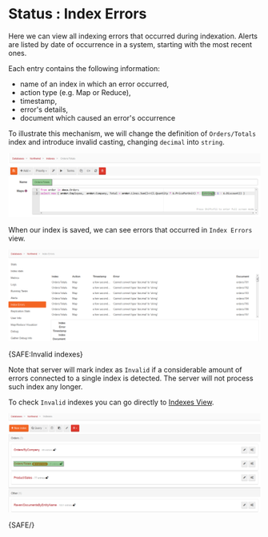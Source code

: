 ﻿# Status : Index Errors

Here we can view all indexing errors that occurred during indexation. Alerts are listed by date of occurrence in a system, starting with the most recent ones.

Each entry contains the following information:

- name of an index in which an error occurred,
- action type (e.g. Map or Reduce),
- timestamp,
- error's details,
- document which caused an error's occurrence

To illustrate this mechanism, we will change the definition of `Orders/Totals` index and introduce invalid casting, changing `decimal` into `string`.

![Figure 1. Studio. Status. Index Errors. Index definition change.](images/status-index_errors-1.png)

When our index is saved, we can see errors that occurred in `Index Errors` view.

![Figure 2. Studio. Status. Index Errors. List of errors.](images/status-index_errors-2.png)

{SAFE:Invalid indexes}

Note that server will mark index as `Invalid` if a considerable amount of errors connected to a single index is detected. The server will not process such index any longer.


To check `Invalid` indexes you can go directly to [Indexes View]().

![Figure 3. Studio. Status. Index Errors. Invalid indexes.](images/status-index_errors-3.png)

{SAFE/}